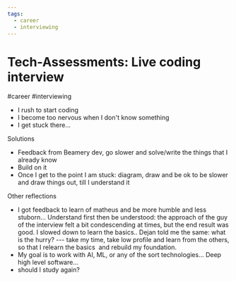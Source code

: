 ```yaml
---
tags:
  - career
  - interviewing
---
```

# Tech-Assessments: Live coding interview
#career #interviewing 



-   I rush to start coding
-   I become too nervous when I don't know something
-   I get stuck there...

  

Solutions

-   Feedback from Beamery dev, go slower and solve/write the things that I already know
-   Build on it
-   Once I get to the point I am stuck: diagram, draw and be ok to be slower and draw things out, till I understand it

  

Other reflections

-   I got feedback to learn of matheus and be more humble and less stuborn... Understand first then be understood: the approach of the guy of the interview felt a bit condescending at times, but the end result was good. I slowed down to learn the basics.. Dejan told me the same: what is the hurry? --- take my time, take low profile and learn from the others, so that I relearn the basics  and rebuild my foundation.
-   My goal is to work with AI, ML, or any of the sort technologies... Deep high level software... 
-   should I study again?

